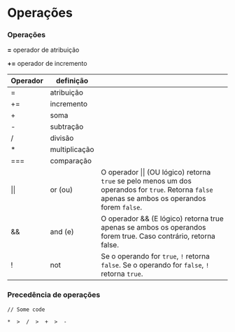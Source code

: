 # Operações



### Operações

&#x20;**=**  operador de atribuição

**+=**  operador de incremento



| Operador | definição     |                                                                                                                                                   |
| -------- | ------------- | ------------------------------------------------------------------------------------------------------------------------------------------------- |
| =        | atribuição    |                                                                                                                                                   |
| +=       | incremento    |                                                                                                                                                   |
| +        | soma          |                                                                                                                                                   |
| -        | subtração     |                                                                                                                                                   |
| /        | divisão       |                                                                                                                                                   |
| \*       | multiplicação |                                                                                                                                                   |
| ===      | comparação    |                                                                                                                                                   |
| \|\|     | or (ou)       | O operador \|\| (OU lógico) retorna `true` se pelo menos um dos operandos for `true`. Retorna `false` apenas se ambos os operandos forem `false`. |
| &&       | and (e)       | O operador && (E lógico) retorna true apenas se ambos os operandos forem true. Caso contrário, retorna false.                                     |
| !        | not           | Se o operando for `true`, `!` retorna `false`. Se o operando for `false`, `!` retorna `true`.                                                     |



### Precedência de operações

```
// Some code

*  >  /  >  +  >  -
```
